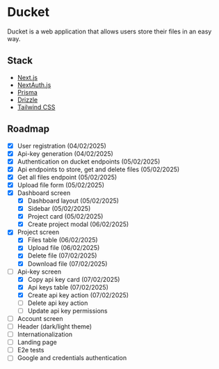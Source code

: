 # Ducket

Ducket is a web application that allows users store their files in an easy way.

## Stack

- [Next.js](https://nextjs.org)
- [NextAuth.js](https://next-auth.js.org)
- [Prisma](https://prisma.io)
- [Drizzle](https://orm.drizzle.team)
- [Tailwind CSS](https://tailwindcss.com)

## Roadmap

- [x] User registration (04/02/2025)
- [x] Api-key generation (04/02/2025)
- [x] Authentication on ducket endpoints (05/02/2025)
- [x] Api endpoints to store, get and delete files (05/02/2025)
- [x] Get all files endpoint (05/02/2025)
- [x] Upload file form (05/02/2025)
- [x] Dashboard screen
  - [x] Dashboard layout (05/02/2025)
  - [x] Sidebar (05/02/2025)
  - [x] Project card (05/02/2025)
  - [x] Create project modal (06/02/2025)
- [x] Project screen
  - [x] Files table (06/02/2025)
  - [x] Upload file (06/02/2025)
  - [x] Delete file (07/02/2025)
  - [x] Download file (07/02/2025)
- [ ] Api-key screen
  - [x] Copy api key card (07/02/2025)
  - [x] Api keys table (07/02/2025)
  - [x] Create api key action (07/02/2025)
  - [ ] Delete api key action
  - [ ] Update api key permissions
- [ ] Account screen
- [ ] Header (dark/light theme)
- [ ] Internationalization
- [ ] Landing page
- [ ] E2e tests
- [ ] Google and credentials authentication
